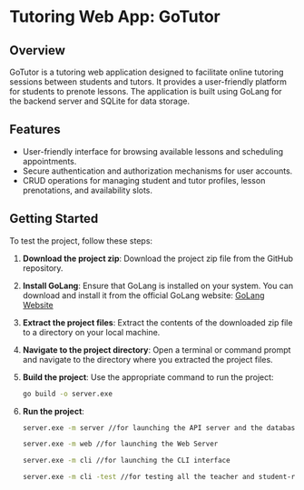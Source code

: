 # Tutoring Web App: GoTutor

## Overview

GoTutor is a tutoring web application designed to facilitate online tutoring sessions between students and tutors. It provides a user-friendly platform for students to prenote lessons. The application is built using GoLang for the backend server and SQLite for data storage.

## Features

- User-friendly interface for browsing available lessons and scheduling appointments.
- Secure authentication and authorization mechanisms for user accounts.
- CRUD operations for managing student and tutor profiles, lesson prenotations, and availability slots.

## Getting Started

To test the project, follow these steps:

1. **Download the project zip**: Download the project zip file from the GitHub repository.

2. **Install GoLang**: Ensure that GoLang is installed on your system. You can download and install it from the official GoLang website: [GoLang Website](https://golang.org/)

3. **Extract the project files**: Extract the contents of the downloaded zip file to a directory on your local machine.

4. **Navigate to the project directory**: Open a terminal or command prompt and navigate to the directory where you extracted the project files.

5. **Build the project**: Use the appropriate command to run the project:

   ```bash
   go build -o server.exe
   
6. **Run the project**:
      ```bash
   server.exe -m server //for launching the API server and the database

   server.exe -m web //for launching the Web Server

   server.exe -m cli //for launching the CLI interface

   server.exe -m cli -test //for testing all the teacher and student-related operations
